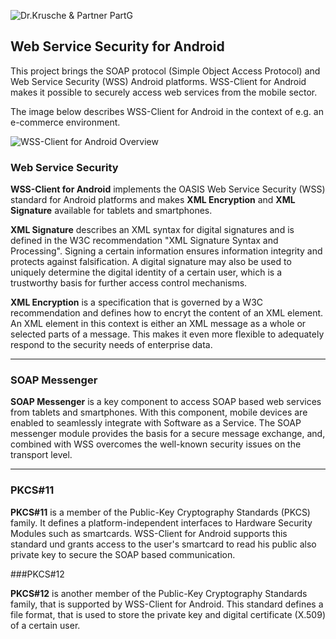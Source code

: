 ![Dr.Krusche & Partner PartG](https://raw.github.com/skrusche63/wss-client-for-android/master/images/dr_kruscheundpartner_640.png)

## Web Service Security for Android

This project brings the SOAP protocol (Simple Object Access Protocol) and Web Service Security (WSS) Android platforms. WSS-Client for Android
makes it possible to securely access web services from the mobile sector.

The image below describes WSS-Client for Android in the context of e.g. an e-commerce environment. 

![WSS-Client for Android Overview](https://raw.github.com/skrusche63/wss-client-for-android/master/images/wss_client_overview_640.png)


### Web Service Security

**WSS-Client for Android** implements the OASIS Web Service Security (WSS) standard for Android platforms and makes **XML Encryption** and **XML Signature** 
available for tablets and smartphones.
            
**XML Signature** describes an XML syntax for digital signatures and is defined in the W3C recommendation "XML Signature Syntax and Processing". Signing a certain information
ensures information integrity and protects against falsification. A digital signature may also be used to uniquely determine the digital identity of a certain user, which is a 
trustworthy basis for further access control mechanisms.
            
**XML Encryption** is a specification that is governed by a W3C recommendation and defines how to encryt the content of an XML element. An XML element in this context 
is either an XML message as a whole or selected parts of a message. This makes it even more flexible to adequately respond to the security needs of enterprise data.            

---

### SOAP Messenger

**SOAP Messenger** is a key component to access SOAP based web services from tablets and smartphones. With this component, mobile devices are enabled to seamlessly 
integrate with Software as a Service. The SOAP messenger module provides the basis for a secure message exchange, and, combined with WSS overcomes the well-known 
security issues on the transport level.

---

### PKCS#11
           
**PKCS#11** is a member of the Public-Key Cryptography Standards (PKCS) family. It defines a platform-independent interfaces to Hardware Security Modules such 
as smartcards. WSS-Client for Android supports this standard und grants access to the user's smartcard to read his public also private key to secure the SOAP 
based communication.

###PKCS#12

**PKCS#12** is another member of the Public-Key Cryptography Standards family, that is supported by WSS-Client for Android. This standard defines a file 
format, that is used to store the private key and digital certificate (X.509) of a certain user.

